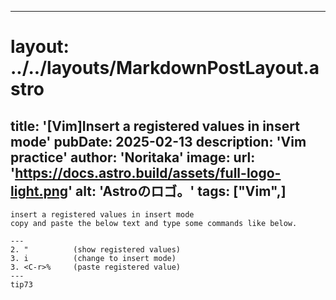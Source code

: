 
---
# layout: ../../layouts/MarkdownPostLayout.astro
title: '[Vim]Insert a registered values in insert mode'
pubDate: 2025-02-13
description: 'Vim practice'
author: 'Noritaka'
image:
    url: 'https://docs.astro.build/assets/full-logo-light.png'
    alt: 'Astroのロゴ。'
tags: ["Vim",]
---


```
insert a registered values in insert mode
copy and paste the below text and type some commands like below.

---
2. "          (show registered values)
3. i          (change to insert mode)
3. <C-r>%     (paste registered value)
---
tip73
```
